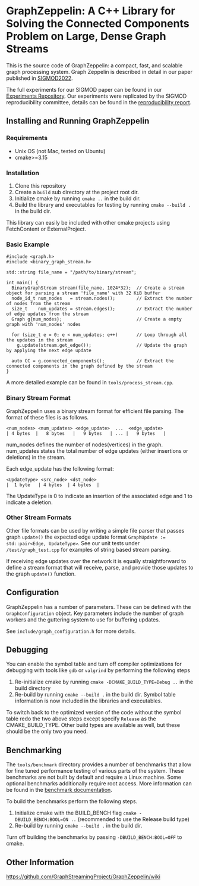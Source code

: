# GraphZeppelin: A C++ Library for Solving the Connected Components Problem on Large, Dense Graph Streams
This is the source code of GraphZeppelin: a compact, fast, and scalable graph processing system. Graph Zeppelin is described in detail in our paper published in [SIGMOD2022](https://dl.acm.org/doi/10.1145/3514221.3526146).

The full experiments for our SIGMOD paper can be found in our [Experiments Repository](https://github.com/GraphStreamingProject/ZeppelinExperiments). Our experiments were replicated by the SIGMOD reproducibility committee, details can be found in the [reproducibility report](https://reproducibility.sigmod.org/rep_rep/2023/Dayan-SIGMODReproReport26.pdf).

## Installing and Running GraphZeppelin
### Requirements
- Unix OS (not Mac, tested on Ubuntu)
- cmake>=3.15

### Installation
1. Clone this repository
2. Create a `build` sub directory at the project root dir.
3. Initialize cmake by running `cmake ..` in the build dir.
4. Build the library and executables for testing by running `cmake --build .` in the build dir.

This library can easily be included with other cmake projects using FetchContent or ExternalProject.

### Basic Example
```
#include <graph.h>
#include <binary_graph_stream.h>

std::string file_name = "/path/to/binary/stream";

int main() {
  BinaryGraphStream stream(file_name, 1024*32);  // Create a stream object for parsing a stream 'file_name' with 32 KiB buffer
  node_id_t num_nodes   = stream.nodes();        // Extract the number of nodes from the stream 
  size_t    num_updates = stream.edges();        // Extract the number of edge updates from the stream
  Graph g{num_nodes};                            // Create a empty graph with 'num_nodes' nodes

  for (size_t e = 0; e < num_updates; e++)       // Loop through all the updates in the stream
    g.update(stream.get_edge());                 // Update the graph by applying the next edge update

  auto CC = g.connected_components();            // Extract the connected components in the graph defined by the stream
}
```
A more detailed example can be found in `tools/process_stream.cpp`.

### Binary Stream Format
GraphZeppelin uses a binary stream format for efficient file parsing. The format of these files is as follows.
```
<num_nodes> <num_updates> <edge_update>  ...  <edge_update>
| 4 bytes  |   8 bytes   |   9 bytes   | ... |   9 bytes   |
```
num_nodes defines the number of nodes(vertices) in the graph. num_updates states the total number of edge updates (either insertions or deletions) in the stream.

Each edge_update has the following format:
```
<UpdateType> <src_node> <dst_node>
|  1 byte   | 4 bytes  | 4 bytes  |
```
The UpdateType is 0 to indicate an insertion of the associated edge and 1 to indicate a deletion.

### Other Stream Formats
Other file formats can be used by writing a simple file parser that passes graph `update()` the expected edge update format `GraphUpdate := std::pair<Edge, UpdateType>`. See our unit tests under `/test/graph_test.cpp` for examples of string based stream parsing.

If receiving edge updates over the network it is equally straightforward to define a stream format that will receive, parse, and provide those updates to the graph `update()` function.

## Configuration
GraphZeppelin has a number of parameters. These can be defined with the `GraphConfiguration` object. Key parameters include the number of graph workers and the guttering system to use for buffering updates.

See `include/graph_configuration.h` for more details.

## Debugging
You can enable the symbol table and turn off compiler optimizations for debugging with tools like `gdb` or `valgrind` by performing the following steps
1. Re-initialize cmake by running `cmake -DCMAKE_BUILD_TYPE=Debug ..` in the build directory
2. Re-build by running `cmake --build .` in the build dir. Symbol table information is now included in the libraries and executables.

To switch back to the optimized version of the code without the symbol table redo the two above steps except specify `Release` as the CMAKE_BUILD_TYPE.
Other build types are available as well, but these should be the only two you need.

## Benchmarking
The `tools/benchmark` directory provides a number of benchmarks that allow for fine tuned performance testing of various parts of the system. These benchmarks are not built by default and require a Linux machine. Some optional benchmarks additionally require root access. More information can be found in the [benchmark documentation](/tools/benchmark/BENCH.md).

To build the benchmarks perform the following steps.
1. Initialize cmake with the BUILD_BENCH flag `cmake -DBUILD_BENCH:BOOL=ON ..` (recommended to use the Release build type)
2. Re-build by running `cmake --build .` in the build dir.

Turn off building the benchmarks by passing `-DBUILD_BENCH:BOOL=OFF` to cmake.

## Other Information
https://github.com/GraphStreamingProject/GraphZeppelin/wiki
